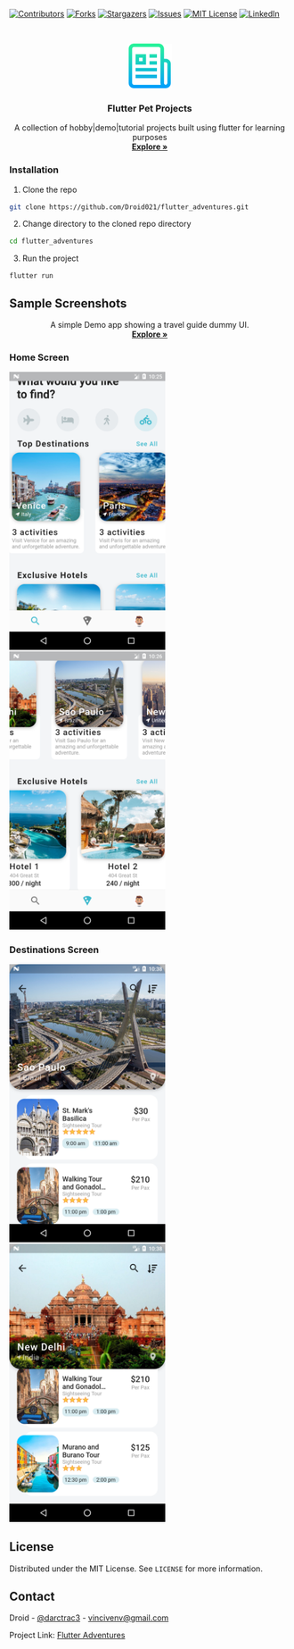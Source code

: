 [![Contributors][contributors-shield]][contributors-url]
[![Forks][forks-shield]][forks-url]
[![Stargazers][stars-shield]][stars-url]
[![Issues][issues-shield]][issues-url]
[![MIT License][license-shield]][license-url]
[![LinkedIn][linkedin-shield]][linkedin-url]

<!-- PROJECT LOGO -->
<br />
<p align="center">
  <a href="https://github.com/Droid021/flutter_adventures">
    <img src="screenshots/logo.png" alt="Logo" width="80" height="80">
  </a>

  <h3 align="center">Flutter Pet Projects</h3>

  <p align="center">
    A collection of hobby|demo|tutorial projects built using flutter for learning purposes
    <br />
    <a href="#"><strong>Explore »</strong></a>
   </p>
</p>

### Installation

1. Clone the repo

```sh
git clone https://github.com/Droid021/flutter_adventures.git
```

2. Change directory to the cloned repo directory

```sh
cd flutter_adventures
```

3. Run the project

```JS
flutter run
```

<!-- USAGE EXAMPLES -->

## Sample Screenshots

<p align="center">
    A simple Demo app showing a travel guide dummy UI. 
    <br />
    <a href="#"><strong>Explore »</strong></a>
   </p>

### Home Screen

<img src="screenshots/travelui1.png" width="280"/> <img src="screenshots/travelui2.png" width="280"/>

### Destinations Screen

<img src="screenshots/travelui3.png" width="280"/> <img src="screenshots/travelui4.png" width="280"/>

<!-- LICENSE -->

## License

Distributed under the MIT License. See `LICENSE` for more information.

<!-- CONTACT -->

## Contact

Droid - [@darctrac3](https://twitter.com/darctrac3) - vincivenv@gmail.com

Project Link: [Flutter Adventures](https://github.com/Droid021/flutter_adventures)

<!-- MARKDOWN LINKS & IMAGES -->
<!-- https://www.markdownguide.org/basic-syntax/#reference-style-links -->

[contributors-shield]: https://img.shields.io/github/contributors/Droid021/flutter_adventures.svg?style=flat-square
[contributors-url]: https://github.com/Droid021/flutter_adventures/graphs/contributors
[forks-shield]: https://img.shields.io/github/forks/Droid021/flutter_adventures.svg?style=flat-square
[forks-url]: https://github.com/Droid021/flutter_adventures/network/members
[stars-shield]: https://img.shields.io/github/stars/Droid021/flutter_adventures.svg?style=flat-square
[stars-url]: https://github.com/Droid021/flutter_adventures/stargazers
[issues-shield]: https://img.shields.io/github/issues/Droid021/flutter_adventures.svg?style=flat-square
[issues-url]: https://github.com/Droid021/flutter_adventures/issues
[license-shield]: https://img.shields.io/github/license/Droid021/flutter_adventures.svg?style=flat-square
[license-url]: https://github.com/Droid021/flutter_adventures/blob/master/LICENSE.txt
[linkedin-shield]: https://img.shields.io/badge/-LinkedIn-black.svg?style=flat-square&logo=linkedin&colorB=555
[linkedin-url]: https://www.linkedin.com/in/v3nvince
[product-screenshot]: screenshots/travelui1.png
